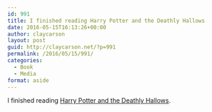 ```yaml
---
id: 991
title: I finished reading Harry Potter and the Deathly Hallows
date: 2016-05-15T16:13:26+00:00
author: claycarson
layout: post
guid: http://claycarson.net/?p=991
permalink: /2016/05/15/991/
categories:
  - Book
  - Media
format: aside
---
```

I finished reading [Harry Potter and the Deathly Hallows](http://amazon.com/exec/obidos/ASIN/0545010225/claycarson0c-20).